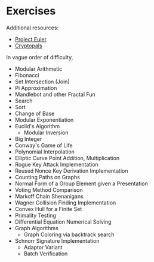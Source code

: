 # Exercises

Additional resources:
* [Project Euler](https://projecteuler.net/)
* [Cryptopals](https://cryptopals.com/)

In vague order of difficulty,

* Modular Arithmetic
* Fibonacci
* Set Intersection (Join)
* Pi Approximation
* Mandlebot and other Fractal Fun
* Search
* Sort
* Change of Base
* Modular Exponentiation
* Euclid's Algorithm
  * Modular Inversion
* Big Integer
* Conway's Game of Life
* Polynomial Interpolation
* Elliptic Curve Point Addition, Multiplication
* Rogue Key Attack Implementation
* Reused Nonce Key Derivation Implementation
* Counting Paths on Graphs
* Normal Form of a Group Element given a Presentation
* Voting Method Comparison
* Markoff Chain Shenanigans
* Wagner Collision Finding Implementation
* Convex Hull for a Finite Set
* Primality Testing
* Differential Equation Numerical Solving
* Graph Algorithms
  * Graph Coloring via backtrack search
* Schnorr Signature Implementation
  * Adaptor Variant
  * Batch Verification
